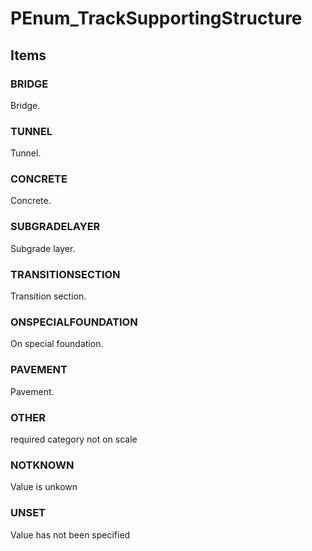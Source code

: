 # PEnum_TrackSupportingStructure

## Items

### BRIDGE
Bridge.

### TUNNEL
Tunnel.

### CONCRETE
Concrete.

### SUBGRADELAYER
Subgrade layer.

### TRANSITIONSECTION
Transition section.

### ONSPECIALFOUNDATION
On special foundation.

### PAVEMENT
Pavement.

### OTHER
required category not on scale

### NOTKNOWN
Value is unkown

### UNSET
Value has not been specified
